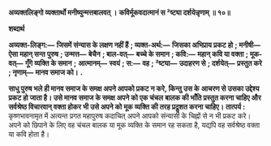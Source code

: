 **अव्यक्तलिङ्गो व्यक्तार्थो मनीष्युन्मत्तबालवत् ।** **कविर्मूकवदात्मानं स ²ष्ट्या दर्शयेन्नृणाम् ॥ १०॥** 

**शब्दार्थ** 

**अव्यक्त-लिङ्ग:—** **जिसमें संन्यास के लक्षण नहीं हैं** **; व्यक्त-अर्थ:—** **जिसका अभिप्राय प्रकट हो** **; मनीषी—** **ऐसा महान् सन्त** **पुरुष** **; उन्मत्त—** **बेचैन** **; बाल-वत्—** **बच्चे के समान** **; कवि:—** **महान् कवि या वक्ता** **; मूक-वत्—** **गूँगे व्यक्ति के समान** **;** **आत्मानम्—** **स्वयं** **; स:—** **वह** **; ²ष्ट्या—** **उदाहरण से** **; दर्शयेत्—** **प्रस्तुत करे** **; नृणाम्—** **मानव समाज को।** **.** 

**साधु पुरुष भले ही मानव समाज के समक्ष अपने आपको प्रकट न करे, किन्तु उस के** **आचरण से उसका उद्देश्य प्रकट हो जाता है। उसे मानव समाज के समक्ष अपने को एक चंचल** **बालक की भाँति प्रस्तुत करना चाहिए और सर्वश्रेष्ठ विचारवान् वक्ता होकर भी उसे अपने को** **मूक व्यक्ति की तरह प्रदॢशत करना चाहिए।** **तात्पर्य :** कृष्णभावनामृत में अत्यन्त प्रगत महापुरुष कदाचित् अपने आपको संन्यासी के चिह्नों से न भी प्रकट करे। अपने को छिपाने के लिए वह चंचल बालक या मूक व्यक्ति के समान रह सकता है, यद्यपि वह सर्वश्रेष्ठ वक्ता या कवि होता है।  